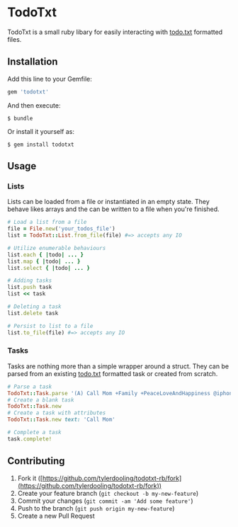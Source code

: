 # TodoTxt

TodoTxt is a small ruby libary for easily interacting with [todo.txt](http://todotxt.com) formatted files.

## Installation

Add this line to your Gemfile:

```ruby
gem 'todotxt'
```

And then execute:

    $ bundle

Or install it yourself as:

    $ gem install todotxt

## Usage

### Lists
Lists can be loaded from a file or instantiated in an empty state. They
behave likes arrays and the can be written to a file when you're
finished.

```ruby
# Load a list from a file
file = File.new('your_todos_file') 
list = TodoTxt::List.from_file(file) #=> accepts any IO

# Utilize enumerable behaviours
list.each { |todo| ... }
list.map { |todo| ... }
list.select { |todo| ... }

# Adding tasks
list.push task
list << task

# Deleting a task
list.delete task

# Persist to list to a file
list.to_file(file) #=> accepts any IO
```

### Tasks
Tasks are nothing more than a simple wrapper around a struct.  They can
be parsed from an existing [todo.txt](http://todotxt.com) formatted task
or created from scratch.

```ruby
# Parse a task
TodoTxt::Task.parse '(A) Call Mom +Family +PeaceLoveAndHappiness @iphone'
# Create a blank task
TodoTxt::Task.new 
# Create a task with attributes
TodoTxt::Task.new text: 'Call Mom'

# Complete a task
task.complete!
```

## Contributing

1. Fork it ([https://github.com/tylerdooling/todotxt-rb/fork](https://github.com/tylerdooling/todotxt-rb/fork))
2. Create your feature branch (`git checkout -b my-new-feature`)
3. Commit your changes (`git commit -am 'Add some feature'`)
4. Push to the branch (`git push origin my-new-feature`)
5. Create a new Pull Request
